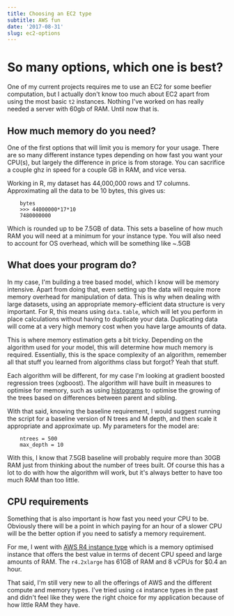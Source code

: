 ```yaml
---
title: Choosing an EC2 type
subtitle: AWS fun
date: '2017-08-31'
slug: ec2-options
---
```


# So many options, which one is best?

One of my current projects requires me to use an EC2 for some beefier
computation, but I actually don't know too much about EC2 apart from using the
most basic `t2` instances. Nothing I've worked on has really needed a server
with 60gb of RAM. Until now that is.

## How much memory do you need?

One of the first options that will limit you is memory for your usage. There
are so many different instance types depending on how fast you want your
CPU(s), but largely the difference in price is from storage. You can sacrifice
a couple ghz in speed for a couple GB in RAM, and vice versa.

Working in R, my dataset has 44,000,000 rows and 17 columns. Approximating all
the data to be 10 bytes, this gives us:

```
    bytes
    >>> 44000000*17*10
    7480000000
```

Which is rounded up to be 7.5GB of data. This sets a baseline of how much RAM
you will need at a minimum for your instance type. You will also need to
account for OS overhead, which will be something like ~.5GB

## What does your program do?

In my case, I'm building a tree based model, which I know will be memory
intensive. Apart from doing that, even setting up the data will require more
memory overhead for manipulation of data. This is why when dealing with large
datasets, using an appropriate memory-efficient data structure is very
important. For R, this means using `data.table`, which will let you perform in
place calculations without having to duplicate your data. Duplicating data
will come at a very high memory cost when you have large amounts of data.

This is where memory estimation gets a bit tricky. Depending on the algorithm
used for your model, this will determine how much memory is required.
Essentially, this is the space complexity of an algorithm, remember all that
stuff you learned from algorithms class but forgot? Yeah that stuff.

Each algorithm will be different, for my case I'm looking at gradient boosted
regression trees (xgboost). The algorithm will have built in measures to
optimise for memory, such as using [histograms][2] to optimise the growing of
the trees based on differences between parent and sibling.

With that said, knowing the baseline requirement, I would suggest running the
script for a baseline version of N trees and M depth, and then scale it
appropriate and approximate up. My parameters for the model are:

```
    ntrees = 500
    max_depth = 10
```

With this, I know that 7.5GB baseline will probably require more than 30GB RAM
just from thinking about the number of trees built. Of course this has a lot
to do with how the algorithm will work, but it's always better to have too
much RAM than too little.

## CPU requirements

Something that is also important is how fast you need your CPU to be.
Obviously there will be a point in which paying for an hour of a slower CPU
will be the better option if you need to satisfy a memory requirement.

For me, I went with [AWS R4 instance type][3] which is a memory optimised
instance that offers the best value in terms of decent CPU speed and large
amounts of RAM. The `r4.2xlarge` has 61GB of RAM and 8 vCPUs for $0.4 an hour.

That said, I'm still very new to all the offerings of AWS and the different
compute and memory types. I've tried using `c4` instance types in the past and
didn't feel like they were the right choice for my application because of how
little RAM they have.

[2]: https://github.com/dmlc/xgboost/issues/1950

[3]: https://aws.amazon.com/about-aws/whats-new/2016/11/introducing-amazon-ec2-r4-instances-the-next-generation-of-memory-optimized-instances/